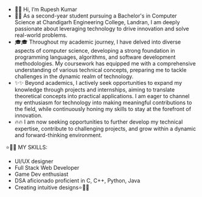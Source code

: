 - 👋👋 Hi, I’m Rupesh Kumar
- 🚀🚀 As a second-year student pursuing a Bachelor's in Computer Science at Chandigarh Engineering College, Landran, I am   deeply passionate about leveraging technology to drive innovation and solve real-world problems.
- 🎓🎓 Throughout my academic journey, I have delved into diverse aspects of computer science, developing a strong foundation in programming languages, algorithms, and software development methodologies. My coursework has equipped me with a comprehensive understanding of various technical concepts, preparing me to tackle challenges in the dynamic realm of technology.
- ✨✨ Beyond academics, I actively seek opportunities to expand my knowledge through projects and internships, aiming to translate theoretical concepts into practical applications. I am eager to channel my enthusiasm for technology into making meaningful contributions to the field, while continuously honing my skills to stay at the forefront of innovation.
- 🔥🔥 I am now seeking opportunities to further develop my technical expertise, contribute to challenging projects, and grow within a dynamic and forward-thinking environment.

 ⭐👨‍💻 MY SKILLS: 
- UI/UX designer
- Full Stack Web Developer
- Game Dev enthusiast
- DSA aficionado proficient in C, C++, Python, Java
- Creating intuitive designs⭐👨‍💻
<!---
30rupesh/30rupesh is a ✨ special ✨ repository because its `README.md` (this file) appears on your GitHub profile.
You can click the Preview link to take a look at your changes.
--->
